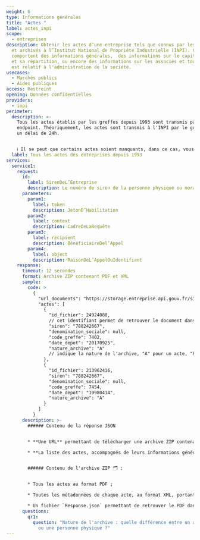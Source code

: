 ```yaml
---
weight: 6
type: Informations générales
title: "Actes "
label: actes_inpi
scope:
  - entreprises
description: Obtenir les actes d’une entreprise tels que connus par les greffes
  et archivés à l’Institut National de Propriété Industrielle (INPI). Ces actes
  comportent des informations générales,  des informations sur le capital social
  et sa répartition, ou encore des informations sur les associés et tout ce qui
  est relatif à l'administration de la société.
usecases:
  - Marchés publics
  - Aides publiques
access: Restreint
opening: Données confidentielles
providers:
  - inpi
perimeter:
  description: >-
    Tous les actes établis par les greffes depuis 1993 sont transmis par cet
    endpoint. Théoriquement, les actes sont transmis à l'INPI par le greffe dans
    un délai de 24h.


    ℹ️ Il se peut que certains actes soient manquants, dans ce cas, vous pouvez nous [envoyer un mail]([support@entreprise.api.gouv.fr](mailto:support@entreprise.api.gouv.fr)) avec le numéro de SIRET concerné. L'INPI peut tenter de nuémriser le document manquant.
  label: Tous les actes des entreprises depuis 1993
services:
  service1:
    request:
      id:
        label: SirenDeL’Entreprise
        description: Le numéro de siren de la personne physique ou morale recherchée
      parameters:
        param1:
          label: token
          description: JetonD’Habilitation
        param2:
          label: context
          description: CadreDeLaRequête
        param3:
          label: recipient
          description: BénéficiaireDel’Appel
        param4:
          label: object
          description: RaisonDeL’AppelOuIdentifiant
    response:
      timeout: 12 secondes
      format: Archive ZIP contenant PDF et XML
      sample:
        code: >
          {
            "url_documents": "https://storage.entreprise.api.gouv.fr/siade_dev/1565606929-1a01ac932854e5632c7534ff4c18e18ec2845ec0-all_documents.zip",
            "actes": [
              {
                "id_fichier": 24924080, 
                // cet identifiant permet de retrouver le document dans l'archive ZIP, à l'aide du fichier "Response.json" permettant de faire lien entre cet ID et le nom du PDF.
                "siren": "788242667",
                "denomination_sociale": null,
                "code_greffe": 7402,
                "date_depot": "20170925",
                "nature_archive": "A" 
                // indique la nature de l'archive, "A" pour un acte, "R" pour une ordonnance et "P" pour une personne physique.
              },
              {
                "id_fichier": 213962416,
                "siren": "788242667",
                "denomination_sociale": null,
                "code_greffe": 7454,
                "date_depot": "19980414",
                "nature_archive": "A"
              }
            ]
          }
      description: >-
        ###### Contenu de la réponse JSON


        * **Une URL** permettant de télécharger une archive ZIP contenant l'ensemble des actes de l'entité appelée ;

        * **La liste des actes, accompagnés de leurs informations génériques** (identifiant du fichier dans l'archive téléchargée, le code greffe, les dates de dépôt et la nature de l'archive.)


        ###### Contenu de l'archive ZIP 🗂 :


        * Tous les actes au format PDF ;

        * Toutes les métadonnées de chaque acte, au format XML, portant le même nom que le PDF associé ;

        * Un fichier `Response.json` permettant de retrouver le PDF dans l'archive à partir de l' `id_fichier` de l'acte indiqué dans la liste JSON des bilans.
      questions:
        qr1:
          question: "Nature de l'archive : quelle différence entre un acte, une ordonnance
            ou une personne physique ?"
---
```


